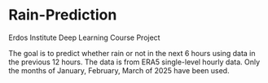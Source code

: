 # Rain-Prediction
Erdos Institute Deep Learning Course Project

The goal is to predict whether rain or not in the next 6 hours using data in the previous 12 hours. The data is from ERA5 single-level hourly data. Only the months of January, February, March of 2025 have been used. 
